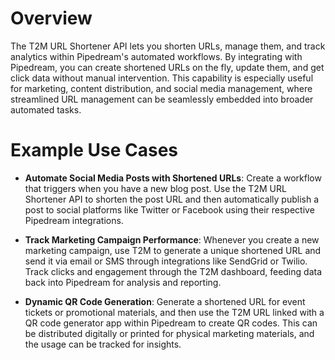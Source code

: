 # Overview

The T2M URL Shortener API lets you shorten URLs, manage them, and track analytics within Pipedream's automated workflows. By integrating with Pipedream, you can create shortened URLs on the fly, update them, and get click data without manual intervention. This capability is especially useful for marketing, content distribution, and social media management, where streamlined URL management can be seamlessly embedded into broader automated tasks.

# Example Use Cases

- **Automate Social Media Posts with Shortened URLs**: Create a workflow that triggers when you have a new blog post. Use the T2M URL Shortener API to shorten the post URL and then automatically publish a post to social platforms like Twitter or Facebook using their respective Pipedream integrations.

- **Track Marketing Campaign Performance**: Whenever you create a new marketing campaign, use T2M to generate a unique shortened URL and send it via email or SMS through integrations like SendGrid or Twilio. Track clicks and engagement through the T2M dashboard, feeding data back into Pipedream for analysis and reporting.

- **Dynamic QR Code Generation**: Generate a shortened URL for event tickets or promotional materials, and then use the T2M URL linked with a QR code generator app within Pipedream to create QR codes. This can be distributed digitally or printed for physical marketing materials, and the usage can be tracked for insights.
